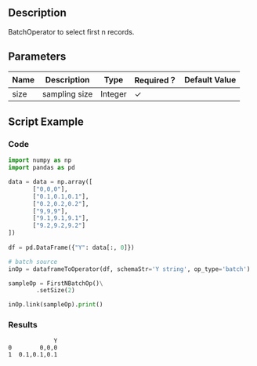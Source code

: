 ## Description
BatchOperator to select first n records.

## Parameters
| Name | Description | Type | Required？ | Default Value |
| --- | --- | --- | --- | --- |
| size | sampling size | Integer | ✓ |  |

## Script Example

### Code

```python
import numpy as np
import pandas as pd

data = data = np.array([
       ["0,0,0"],
       ["0.1,0.1,0.1"],
       ["0.2,0.2,0.2"],
       ["9,9,9"],
       ["9.1,9.1,9.1"],
       ["9.2,9.2,9.2"]
])
    
df = pd.DataFrame({"Y": data[:, 0]})

# batch source 
inOp = dataframeToOperator(df, schemaStr='Y string', op_type='batch')

sampleOp = FirstNBatchOp()\
        .setSize(2)

inOp.link(sampleOp).print()

```

### Results

```
             Y
0        0,0,0
1  0.1,0.1,0.1
```
